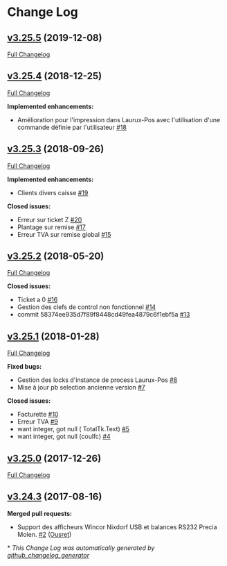 # Change Log

## [v3.25.5](https://github.com/Laurux/Laurux-Pos/tree/v3.25.5) (2019-12-08)
[Full Changelog](https://github.com/Laurux/Laurux-Pos/compare/v3.25.4...v3.25.5)

## [v3.25.4](https://github.com/Laurux/Laurux-Pos/tree/v3.25.4) (2018-12-25)
[Full Changelog](https://github.com/Laurux/Laurux-Pos/compare/v3.25.3...v3.25.4)

**Implemented enhancements:**

- Amélioration pour l'impression dans Laurux-Pos avec l'utilisation d'une commande définie par l'utilisateur [\#18](https://github.com/Laurux/Laurux-Pos/issues/18)

## [v3.25.3](https://github.com/Laurux/Laurux-Pos/tree/v3.25.3) (2018-09-26)
[Full Changelog](https://github.com/Laurux/Laurux-Pos/compare/v3.25.2...v3.25.3)

**Implemented enhancements:**

- Clients divers caisse [\#19](https://github.com/Laurux/Laurux-Pos/issues/19)

**Closed issues:**

- Erreur sur ticket Z  [\#20](https://github.com/Laurux/Laurux-Pos/issues/20)
- Plantage sur remise [\#17](https://github.com/Laurux/Laurux-Pos/issues/17)
- Erreur TVA sur remise global [\#15](https://github.com/Laurux/Laurux-Pos/issues/15)

## [v3.25.2](https://github.com/Laurux/Laurux-Pos/tree/v3.25.2) (2018-05-20)
[Full Changelog](https://github.com/Laurux/Laurux-Pos/compare/v3.25.1...v3.25.2)

**Closed issues:**

- Ticket a 0 [\#16](https://github.com/Laurux/Laurux-Pos/issues/16)
- Gestion des clefs de control non fonctionnel [\#14](https://github.com/Laurux/Laurux-Pos/issues/14)
- commit 58374ee935d7f89f8448cd49fea4879c6f1ebf5a [\#13](https://github.com/Laurux/Laurux-Pos/issues/13)

## [v3.25.1](https://github.com/Laurux/Laurux-Pos/tree/v3.25.1) (2018-01-28)
[Full Changelog](https://github.com/Laurux/Laurux-Pos/compare/v3.25.0...v3.25.1)

**Fixed bugs:**

- Gestion des locks d'instance de process Laurux-Pos [\#8](https://github.com/Laurux/Laurux-Pos/issues/8)
- Mise à jour pb selection ancienne version [\#7](https://github.com/Laurux/Laurux-Pos/issues/7)

**Closed issues:**

- Facturette [\#10](https://github.com/Laurux/Laurux-Pos/issues/10)
- Erreur TVA [\#9](https://github.com/Laurux/Laurux-Pos/issues/9)
-  want integer, got null \( TotalTk.Text\)  [\#5](https://github.com/Laurux/Laurux-Pos/issues/5)
- want integer, got null \(coulfc\) [\#4](https://github.com/Laurux/Laurux-Pos/issues/4)

## [v3.25.0](https://github.com/Laurux/Laurux-Pos/tree/v3.25.0) (2017-12-26)
[Full Changelog](https://github.com/Laurux/Laurux-Pos/compare/v3.24.3...v3.25.0)

## [v3.24.3](https://github.com/Laurux/Laurux-Pos/tree/v3.24.3) (2017-08-16)
**Merged pull requests:**

- Support des afficheurs Wincor Nixdorf USB et balances RS232 Precia Molen. [\#2](https://github.com/Laurux/Laurux-Pos/pull/2) ([Ousret](https://github.com/Ousret))



\* *This Change Log was automatically generated by [github_changelog_generator](https://github.com/skywinder/Github-Changelog-Generator)*